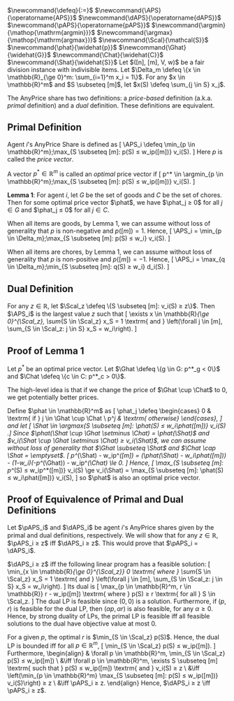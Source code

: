 <span class="invisible">
$\newcommand{\defeq}{:=}$
$\newcommand{\APS}{\operatorname{APS}}$
$\newcommand{\dAPS}{\operatorname{dAPS}}$
$\newcommand{\pAPS}{\operatorname{pAPS}}$
$\newcommand{\argmin}{\mathop{\mathrm{argmin}}}$
$\newcommand{\argmax}{\mathop{\mathrm{argmax}}}$
$\newcommand{\Scal}{\mathcal{S}}$
$\newcommand{\phat}{\widehat{p}}$
$\newcommand{\Ghat}{\widehat{G}}$
$\newcommand{\Chat}{\widehat{C}}$
$\newcommand{\Shat}{\widehat{S}}$
</span>
Let $([n], [m], V, w)$ be a fair division instance with indivisible items.
Let $\Delta_m \defeq \{x \in \mathbb{R}_{\ge 0}^m: \sum_{i=1}^m x_i = 1\}$.
For any $x \in \mathbb{R}^m$ and $S \subseteq [m]$,
let $x(S) \defeq \sum_{j \in S} x_j$.

The AnyPrice share has two definitions: a *price-based* definition
(a.k.a. *primal* definition) and a *dual* definition. These definitions are equivalent.

## Primal Definition

Agent $i$'s AnyPrice Share is defined as
\[ \APS_i \defeq \min_{p \in \mathbb{R}^m}\;\max_{S \subseteq [m]: p(S) ≤ w_ip([m])} v_i(S). \]
Here $p$ is called the *price vector*.

A vector $p^* \in \mathbb{R}^m$ is called an *optimal* price vector if
\[ p^* \in \argmin_{p \in \mathbb{R}^m}\;\max_{S \subseteq [m]: p(S) ≤ w_ip([m])} v_i(S). \]

**Lemma 1**: For agent $i$, let $G$ be the set of goods and $C$ be the set of chores.
Then for some optimal price vector $\phat$, we have
$\phat_j ≥ 0$ for all $j \in G$ and $\phat_j ≤ 0$ for all $j \in C$.

When all items are goods, by Lemma 1, we can assume without loss of generality that
$p$ is non-negative and $p([m]) = 1$. Hence,
\[ \APS_i = \min_{p \in \Delta_m}\;\max_{S \subseteq [m]: p(S) ≤ w_i} v_i(S). \]

When all items are chores, by Lemma 1, we can assume without loss of generality that
$p$ is non-positive and $p([m]) = -1$. Hence,
\[ \APS_i = \max_{q \in \Delta_m}\;\min_{S \subseteq [m]: q(S) ≥ w_i} d_i(S). \]

## Dual Definition

For any $z \in \mathbb{R}$, let $\Scal_z \defeq \{S \subseteq [m]: v_i(S) ≥ z\}$.
Then $\APS_i$ is the largest value $z$ such that
\[ \exists x \in \mathbb{R}_{\ge 0}^{\Scal_z}, \sum_{S \in \Scal_z} x_S = 1
    \textrm{ and } \left(\forall j \in [m], \sum_{S \in \Scal_z: j \in S} x_S = w_i\right). \]

## Proof of Lemma 1

Let $p^*$ be an optimal price vector.
Let $\Ghat \defeq \{g \in G: p^*_g < 0\}$ and $\Chat \defeq \{c \in C: p^*_c > 0\}$.

The high-level idea is that if we change the price of $\Ghat \cup \Chat$ to 0,
we get potentially better prices.

Define $\phat \in \mathbb{R}^m$ as
\[ \phat_j \defeq \begin{cases}
0 & \textrm{ if } j \in \Ghat \cup \Chat
\\ p^*_j & \textrm{ otherwise}
\end{cases}, \]
and let
\[ \Shat \in \argmax_{S \subseteq [m]: \phat(S) ≤ w_i\phat([m])} v_i(S) .\]
Since $\phat(\Shat \cup \Ghat \setminus \Chat) = \phat(\Shat)$
and $v_i(\Shat \cup \Ghat \setminus \Chat) ≥ v_i(\Shat)$,
we can assume without loss of generality that
$\Ghat \subseteq \Shat$ and $\Chat \cap \Shat = \emptyset$.
\[ p^*(\Shat) - w_ip^*([m])
= (\phat(\Shat) - w_i\phat([m])) - (1-w_i)(-p^*(\Ghat)) - w_ip^*(\Chat) \le 0. \]
Hence,
\[ \max_{S \subseteq [m]: p^*(S) ≤ w_ip^*([m])} v_i(S)
\ge v_i(\Shat) = \max_{S \subseteq [m]: \phat(S) ≤ w_i\phat([m])} v_i(S), \]
so $\phat$ is also an optimal price vector.

## Proof of Equivalence of Primal and Dual Definitions

Let $\pAPS_i$ and $\dAPS_i$ be agent $i$'s AnyPrice shares given by
the primal and dual definitions, respectively.
We will show that for any $z \in \mathbb{R}$, $\pAPS_i ≥ z$ iff $\dAPS_i ≥ z$.
This would prove that $\pAPS_i = \dAPS_i$.

$\dAPS_i ≥ z$ iff the following linear program has a feasible solution:
\[ \min_{x \in \mathbb{R}_{\ge 0}^{\Scal_z}} 0
\textrm{ where } \sum_{S \in \Scal_z} x_S = 1
    \textrm{ and } \left(\forall j \in [m], \sum_{S \in \Scal_z: j \in S} x_S = w_i\right). \]
Its dual is
\[ \max_{p \in \mathbb{R}^m, r \in \mathbb{R}} r - w_ip([m])
\textrm{ where } p(S) ≥ r \textrm{ for all } S \in \Scal_z. \]
The dual LP is feasible since $(0, 0)$ is a solution.
Furthermore, if $(p, r)$ is feasible for the dual LP,
then $(\alpha p, \alpha r)$ is also feasible, for any $\alpha ≥ 0$.
Hence, by strong duality of LPs, the primal LP is feasible iff
all feasible solutions to the dual have objective value at most 0.

For a given $p$, the optimal $r$ is $\min_{S \in \Scal_z} p(S)$.
Hence, the dual LP is bounded iff for all $p \in \mathbb{R}^m$,
\[ \min_{S \in \Scal_z} p(S) ≤ w_ip([m]). \]
Furthermore,
\begin{align}
& \forall p \in \mathbb{R}^m, \min_{S \in \Scal_z} p(S) ≤ w_ip([m])
\\ &\iff \forall p \in \mathbb{R}^m, \exists S \subseteq [m] \textrm{ such that }
    p(S) ≤ w_ip([m]) \textrm{ and } v_i(S) ≥ z
\\ &\iff \left(\min_{p \in \mathbb{R}^m} \max_{S \subseteq [m]: p(S) ≤ w_ip([m])} v_i(S)\right) ≥ z
\\ &\iff \pAPS_i ≥ z.
\end{align}
Hence, $\dAPS_i ≥ z \iff \pAPS_i ≥ z$.
